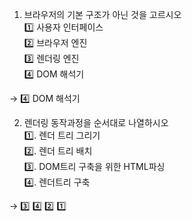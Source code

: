1. 브라우저의 기본 구조가 아닌 것을 고르시오  
  1️⃣ 사용자 인터페이스  
  2️⃣ 브라우저 엔진  
  3️⃣ 렌더링 엔진  
  4️⃣ DOM 해석기

-> 4️⃣ DOM 해석기  
  

2. 렌더링 동작과정을 순서대로 나열하시오   
  1️⃣. 렌더 트리 그리기  
  2️⃣. 렌더 트리 배치  
  3️⃣. DOM트리 구축을 위한 HTML파싱  
  4️⃣. 렌더트리 구축
  
-> 3️⃣ 4️⃣ 2️⃣ 1️⃣
  
 
